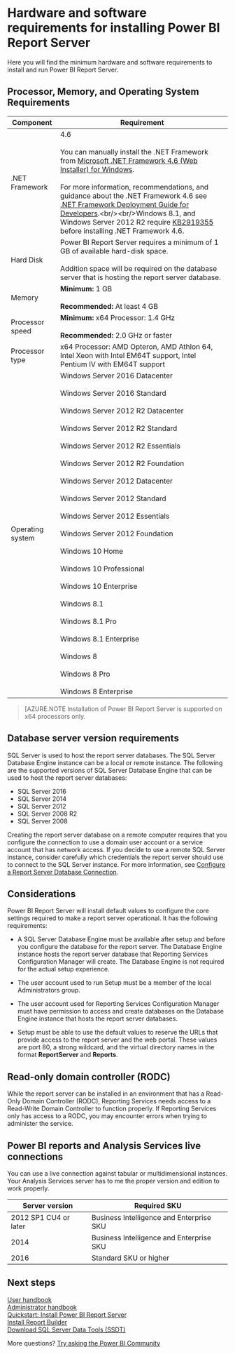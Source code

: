 <properties
   pageTitle="Hardware and Software Requirements for installing Power BI Report Server"
   description="Here you will find the minimum hardware and software requirements to install and run Power BI Report Server."
   services="powerbi"
   documentationCenter=""
   authors="guyinacube"
   manager="erikre"
   backup=""
   editor=""
   tags=""
   qualityFocus="no"
   qualityDate=""/>

<tags
   ms.service="powerbi"
   ms.devlang="NA"
   ms.topic="article"
   ms.tgt_pltfrm="NA"
   ms.workload="powerbi"
   ms.date="05/15/2017"
   ms.author="asaxton"/>
# Hardware and software requirements for installing Power BI Report Server

Here you will find the minimum hardware and software requirements to install and run Power BI Report Server.

## Processor, Memory, and Operating System Requirements

|Component|Requirement|
|---------------|-----------------|
|.NET Framework|4.6<br><br>You can manually install the .NET Framework from [Microsoft .NET Framework 4.6 (Web Installer) for Windows](http://support.microsoft.com/kb/3045560).<br/><br/> For more information, recommendations, and guidance about the .NET Framework 4.6 see [.NET Framework Deployment Guide for Developers](http://msdn.microsoft.com/library/ee942965\(v=vs.110\).aspx).<br/><br/>Windows 8.1, and Windows Server 2012 R2 require [KB2919355](http://support.microsoft.com/kb/2919355) before installing .NET Framework 4.6.|
|Hard Disk|Power BI Report Server requires a minimum of 1 GB of available hard-disk space.<br><br>Addition space will be required on the database server that is hosting the report server database.|
|Memory|**Minimum:** 1 GB<br/><br/> **Recommended:** At least 4 GB|
|Processor speed|**Minimum:** x64 Processor: 1.4 GHz<br/><br/> **Recommended:** 2.0 GHz or faster|
|Processor type|x64 Processor: AMD Opteron, AMD Athlon 64, Intel Xeon with Intel EM64T support, Intel Pentium IV with EM64T support|
|Operating system|Windows Server 2016 Datacenter<br><br>Windows Server 2016 Standard<br><br>Windows Server 2012 R2 Datacenter<br><br>Windows Server 2012 R2 Standard<br><br>Windows Server 2012 R2 Essentials<br><br>Windows Server 2012 R2 Foundation<br><br>Windows Server 2012 Datacenter<br><br>Windows Server 2012 Standard<br><br>Windows Server 2012 Essentials<br><br>Windows Server 2012 Foundation<br><br>Windows 10 Home<br><br>Windows 10 Professional<br><br>Windows 10 Enterprise<br><br>Windows 8.1<br><br>Windows 8.1 Pro<br><br>Windows 8.1 Enterprise<br><br>Windows 8<br><br>Windows 8 Pro<br><br>Windows 8 Enterprise|

> [AZURE.NOTE Installation of Power BI Report Server is supported on x64 processors only.

## Database server version requirements

SQL Server is used to host the report server databases. The SQL Server Database Engine instance can be a local or remote instance. The following are the supported versions of SQL Server Database Engine that can be used to host the report server databases:

* SQL Server 2016
* SQL Server 2014
* SQL Server 2012
* SQL Server 2008 R2
* SQL Server 2008

Creating the report server database on a remote computer requires that you configure the connection to use a domain user account or a service account that has network access. If you decide to use a remote SQL Server instance, consider carefully which credentials the report server should use to connect to the SQL Server instance. For more information, see [Configure a Report Server Database Connection](https://docs.microsoft.com/sql/reporting-services/install-windows/configure-a-report-server-database-connection-ssrs-configuration-manager).

## Considerations

Power BI Report Server will install default values to configure the core settings required to make a report server operational. It has the following requirements:

- A SQL Server Database Engine must be available after setup and before you configure the database for the report server. The Database Engine instance hosts the report server database that Reporting Services Configuration Manager will create. The Database Engine is not required for the actual setup experience.

- The user account used to run Setup must be a member of the local Administrators group.

- The user account used for Reporting Services Configuration Manager must have permission to access and create databases on the Database Engine instance that hosts the report server databases.

- Setup must be able to use the default values to reserve the URLs that provide access to the report server and the web portal. These values are port 80, a strong wildcard, and the virtual directory names in the format **ReportServer** and **Reports**.

## Read-only domain controller (RODC)

 While the report server can be installed in an environment that has a Read-Only Domain Controller (RODC), Reporting Services needs access to a Read-Write Domain Controller to function properly. If Reporting Services only has access to a RODC, you may encounter errors when trying to administer the service.

## Power BI reports and Analysis Services live connections

You can use a live connection against tabular or multidimensional instances. Your Analysis Services server has to me the proper version and edition to work properly.

|**Server version**|**Required SKU**|
|---|---|
|2012 SP1 CU4 or later|Business Intelligence and Enterprise SKU|
|2014|Business Intelligence and Enterprise SKU|
|2016|Standard SKU or higher|

## Next steps

[User handbook](reportserver-user-handbook-overview.md)  
[Administrator handbook](reportserver-admin-handbook-overview.md)  
[Quickstart: Install Power BI Report Server](reportserver-quickstart-install-report-server.md)  
[Install Report Builder](https://docs.microsoft.com/sql/reporting-services/install-windows/install-report-builder)  
[Download SQL Server Data Tools (SSDT)](http://go.microsoft.com/fwlink/?LinkID=616714)

More questions? [Try asking the Power BI Community](https://community.powerbi.com/)



